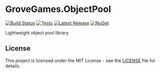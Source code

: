 # GroveGames.ObjectPool


[![Build Status](https://github.com/grovegs/ObjectPool/actions/workflows/release.yml/badge.svg)](https://github.com/grovegs/ObjectPool/actions/workflows/release.yml)
[![Tests](https://github.com/grovegs/ObjectPool/actions/workflows/tests.yml/badge.svg)](https://github.com/grovegs/ObjectPool/actions/workflows/tests.yml)
[![Latest Release](https://img.shields.io/github/v/release/grovegs/ObjectPool)](https://github.com/grovegs/ObjectPool/releases/latest)
[![NuGet](https://img.shields.io/nuget/v/GroveGames.ObjectPool)](https://www.nuget.org/packages/GroveGames.ObjectPool)

Lightweight object pool library

## License

This project is licensed under the MIT License - see the [LICENSE](LICENSE) file for details.
